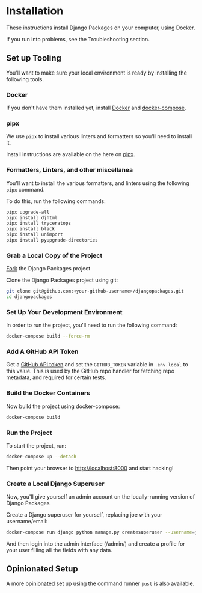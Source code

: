 # Installation

These instructions install Django Packages on your computer, using Docker.

If you run into problems, see the Troubleshooting section.

## Set up Tooling

You'll want to make sure your local environment is ready by installing the following tools.

### Docker

If you don't have them installed yet, install [Docker] and [docker-compose].

### pipx

We use `pipx` to install various linters and formatters so you'll need to install it.

Install instructions are available on the here on [pipx].

### Formatters, Linters, and other miscellanea

You'll want to install the various formatters, and linters using the following `pipx` command.

To do this, run the following commands:

```bash
pipx upgrade-all
pipx install djhtml
pipx install tryceratops
pipx install black
pipx install unimport
pipx install pyupgrade-directories
```

### Grab a Local Copy of the Project

[Fork](https://docs.github.com/en/get-started/quickstart/fork-a-repo) the Django Packages project

Clone the Django Packages project using git:

```bash
git clone git@github.com:<your-github-username>/djangopackages.git
cd djangopackages
```

### Set Up Your Development Environment

In order to run the project, you'll need to run the following command:

```bash
docker-compose build --force-rm
```

### Add A GitHub API Token

Get a [GitHub API token](https://docs.github.com/en/authentication/keeping-your-account-and-data-secure/creating-a-personal-access-token) and set the `GITHUB_TOKEN` variable in `.env.local`
to this value.  This is used by the GitHub repo handler for fetching repo
metadata, and required for certain tests.

### Build the Docker Containers

Now build the project using docker-compose:

```bash
docker-compose build
```

### Run the Project

To start the project, run:

```bash
docker-compose up --detach
```

Then point your browser to <http://localhost:8000> and start hacking!

### Create a Local Django Superuser

Now, you'll give yourself an admin account on the locally-running version of Django Packages

Create a Django superuser for yourself, replacing joe with your username/email:

```bash
docker-compose run django python manage.py createsuperuser --username=joe --email=joe@example.com
```

And then login into the admin interface (/admin/) and create a profile for your user filling all the fields with any data.

## Opinionated Setup

A more [opinionated] set up using the command runner `just` is also available.

[docker]: https://docs.docker.com/install/
[docker-compose]: https://docs.docker.com/compose/install/
[just]: https://github.com/casey/just
[opinionated]: opinionated_install.md
[pipx]: https://pypa.github.io/pipx/
